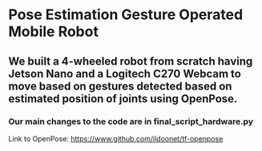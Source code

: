 # Pose Estimation Gesture Operated Mobile Robot
## We built a 4-wheeled robot from scratch having Jetson Nano and a Logitech C270 Webcam to move based on gestures detected based on estimated position of joints using OpenPose.
### Our main changes to the code are in final_script_hardware.py
Link to OpenPose: https://www.github.com/ildoonet/tf-openpose
